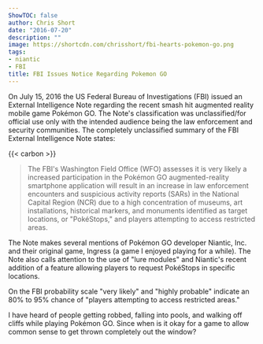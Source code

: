 ```yaml
---
ShowTOC: false
author: Chris Short
date: "2016-07-20"
description: ""
image: https://shortcdn.com/chrisshort/fbi-hearts-pokemon-go.png
tags:
- niantic
- FBI
title: FBI Issues Notice Regarding Pokemon GO
---
```


On July 15, 2016 the US Federal Bureau of Investigations (FBI) issued an External Intelligence Note regarding the recent smash hit augmented reality mobile game Pokémon GO. The Note's classification was unclassified/for official use only with the intended audience being the law enforcement and security communities. The completely unclassified summary of the FBI External Intelligence Note states:

{{< carbon >}}

> The FBI's Washington Field Office (WFO) assesses it is very likely a increased participation in the Pokémon GO augmented-reality smartphone application will result in an increase in law enforcement encounters and suspicious activity reports (SARs) in the National Capital Region (NCR) due to a high concentration of museums, art installations, historical markers, and monuments identified as target locations, or "PokéStops," and players attempting to access restricted areas.

The Note makes several mentions of Pokémon GO developer Niantic, Inc. and their original game, Ingress (a game I enjoyed playing for a while). The Note also calls attention to the use of "lure modules" and Niantic's recent addition of a feature allowing players to request PokéStops in specific locations.


On the FBI probability scale "very likely" and "highly probable" indicate an 80% to 95% chance of "players attempting to access restricted areas." 

I have heard of people getting robbed, falling into pools, and walking off cliffs while playing Pokémon GO. Since when is it okay for a game to allow common sense to get thrown completely out the window?
